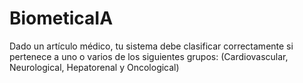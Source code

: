 # BiometicaIA
Dado un artículo médico, tu sistema debe clasificar correctamente si pertenece a uno o varios de los siguientes grupos: (Cardiovascular, Neurological, Hepatorenal y Oncological)
